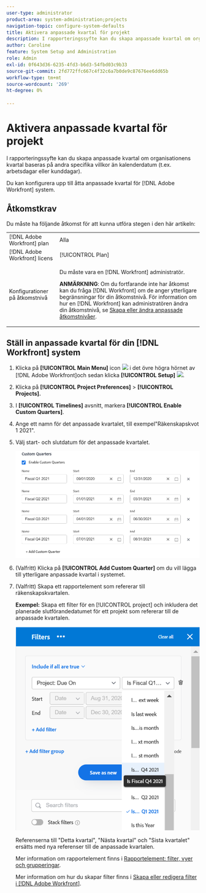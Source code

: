 ```yaml
---
user-type: administrator
product-area: system-administration;projects
navigation-topic: configure-system-defaults
title: Aktivera anpassade kvartal för projekt
description: I rapporteringssyfte kan du skapa anpassade kvartal om organisationens kvartal baseras på andra specifika villkor än kalenderdatum (t.ex. arbetsdagar eller kunddagar).
author: Caroline
feature: System Setup and Administration
role: Admin
exl-id: 0f643d36-6235-4fd3-b6d3-54fbd03c9b33
source-git-commit: 2fd772ffc667c4f32c6a7b0de9c87676ee6dd65b
workflow-type: tm+mt
source-wordcount: '269'
ht-degree: 0%

---
```


# Aktivera anpassade kvartal för projekt

I rapporteringssyfte kan du skapa anpassade kvartal om organisationens kvartal baseras på andra specifika villkor än kalenderdatum (t.ex. arbetsdagar eller kunddagar).

Du kan konfigurera upp till åtta anpassade kvartal för [!DNL Adobe Workfront] system.

## Åtkomstkrav

Du måste ha följande åtkomst för att kunna utföra stegen i den här artikeln:

<table style="table-layout:auto"> 
 <col> 
 <col> 
 <tbody> 
  <tr> 
   <td role="rowheader">[!DNL Adobe Workfront] plan</td> 
   <td>Alla</td> 
  </tr> 
  <tr> 
   <td role="rowheader">[!DNL Adobe Workfront] licens</td> 
   <td>[!UICONTROL Plan]</td> 
  </tr> 
  <tr> 
   <td role="rowheader">Konfigurationer på åtkomstnivå</td> 
   <td> <p>Du måste vara en [!DNL Workfront] administratör.</p> <p><b>ANMÄRKNING</b>: Om du fortfarande inte har åtkomst kan du fråga [!DNL Workfront] om de anger ytterligare begränsningar för din åtkomstnivå. För information om hur en [!DNL Workfront] kan administratören ändra din åtkomstnivå, se <a href="../../../administration-and-setup/add-users/configure-and-grant-access/create-modify-access-levels.md" class="MCXref xref">Skapa eller ändra anpassade åtkomstnivåer</a>.</p> </td> 
  </tr> 
 </tbody> 
</table>

## Ställ in anpassade kvartal för din [!DNL Workfront] system

1. Klicka på **[!UICONTROL Main Menu]** icon ![](assets/main-menu-icon.png) i det övre högra hörnet av [!DNL Adobe Workfront]och sedan klicka **[!UICONTROL Setup]** ![](assets/gear-icon-settings.png).

1. Klicka på **[!UICONTROL Project Preferences]** > **[!UICONTROL Projects].**

1. I **[!UICONTROL Timelines]** avsnitt, markera **[!UICONTROL Enable Custom Quarters]**.

1. Ange ett namn för det anpassade kvartalet, till exempel&quot;Räkenskapskvot 1 2021&quot;.
1. Välj start- och slutdatum för det anpassade kvartalet.

   ![](assets/custom-quarters-nwe.png)

1. (Valfritt) Klicka på **[!UICONTROL Add Custom Quarter]** om du vill lägga till ytterligare anpassade kvartal i systemet.
1. (Valfritt) Skapa ett rapportelement som refererar till räkenskapskvartalen.

   **Exempel:** Skapa ett filter för en [!UICONTROL project] och inkludera det planerade slutförandedatumet för ett projekt som refererar till de anpassade kvartalen.

   ![](assets/example-of-project-filter-with-custom-quarters.png)

   Referenserna till &quot;Detta kvartal&quot;, &quot;Nästa kvartal&quot; och &quot;Sista kvartalet&quot; ersätts med nya referenser till de anpassade kvartalen.

   Mer information om rapportelement finns i [Rapportelement: filter, vyer och grupperingar](../../../reports-and-dashboards/reports/reporting-elements/reporting-elements-filters-views-groupings.md).

   Mer information om hur du skapar filter finns i [Skapa eller redigera filter i [!DNL Adobe Workfront]](../../../reports-and-dashboards/reports/reporting-elements/create-filters.md).
